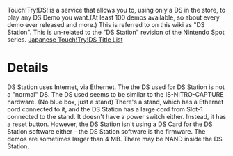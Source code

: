 Touch!Try!DS! is a service that allows you to, using only a DS in the store, to play any DS Demo you want.(At least 100 demos available, so about every demo ever released and more.) This is referred to on this wiki as "DS Station". This is un-related to the "DS Station" revision of the Nintendo Spot series. [Japanese Touch!Try!DS Title List](http://www.nintendo.co.jp/ds/ds_station/touch_try/list.html)

# Details #

DS Station uses Internet, via Ethernet. The the DS used for DS Station is not a "normal" DS. The DS used seems to be similar to the IS-NITRO-CAPTURE hardware. (No blue box, just a stand) There's a stand, which has a Ethernet cord connected to it, and the DS Station has a large cord from Slot-1 connected to the stand. It doesn't have a power switch either. Instead, it has a reset button. However, the DS Station isn't using a DS Card for the DS Station software either - the DS Station software is the firmware. The demos are sometimes larger than 4 MB. There may be NAND inside the DS Station.
